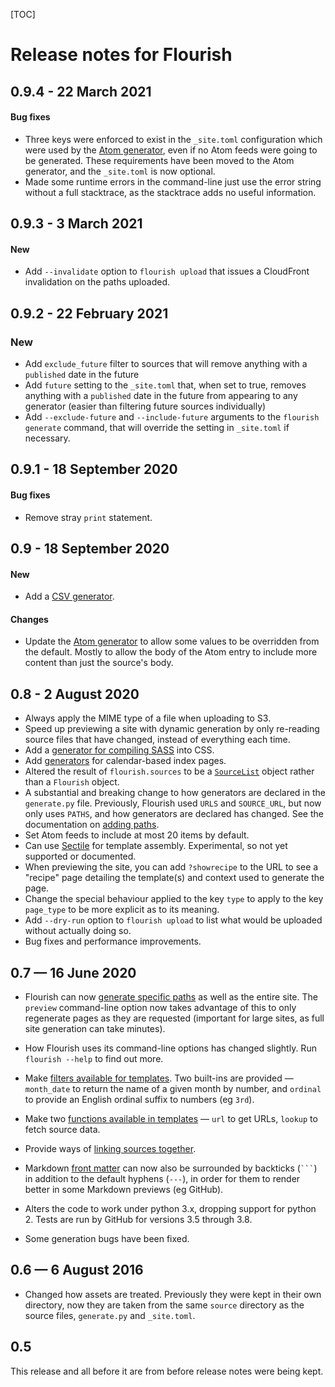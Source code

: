 [TOC]

# Release notes for Flourish

## 0.9.4 - 22 March 2021

#### Bug fixes

  * Three keys were enforced to exist in the `_site.toml` configuration
    which were used by the [Atom generator][atom], even if no Atom feeds were
    going to be generated. These requirements have been moved to the
    Atom generator, and the `_site.toml` is now optional.
  * Made some runtime errors in the command-line just use the error string
    without a full stacktrace, as the stacktrace adds no useful information.


## 0.9.3 - 3 March 2021

#### New

  * Add `--invalidate` option to `flourish upload` that issues a CloudFront
    invalidation on the paths uploaded.


## 0.9.2 - 22 February 2021

### New

  * Add `exclude_future` filter to sources that will remove anything with
    a `published` date in the future
  * Add `future` setting to the `_site.toml` that, when set to true,
    removes anything with a `published` date in the future from appearing
    to any generator (easier than filtering future sources individually)
  * Add `--exclude-future` and `--include-future` arguments to the
    `flourish generate` command, that will override the setting in
    `_site.toml` if necessary.


## 0.9.1 - 18 September 2020

#### Bug fixes

  * Remove stray `print` statement.


## 0.9 - 18 September 2020

#### New

  * Add a [CSV generator][csv].

#### Changes

  * Update the [Atom generator][atom] to allow some values to be
    overridden from the default. Mostly to allow the body of the Atom
    entry to include more content than just the source's body.

[csv]: https://flourish.readthedocs.io/en/latest/api-flourish-generators-csv/
[atom]: https://flourish.readthedocs.io/en/latest/api-flourish-generators-atom/


## 0.8 - 2 August 2020

  * Always apply the MIME type of a file when uploading to S3.
  * Speed up previewing a site with dynamic generation by only re-reading
    source files that have changed, instead of everything each time.
  * Add a [generator for compiling SASS][sass] into CSS.
  * Add [generators][cal] for calendar-based index pages.
  * Altered the result of `flourish.sources` to be a [`SourceList`][sl]
    object rather than a `Flourish` object.
  * A substantial and breaking change to how generators are declared in the
    `generate.py` file. Previously, Flourish used `URLS` and `SOURCE_URL`, but
    now only uses `PATHS`, and how generators are declared has changed. See
    the documentation on [adding paths][ap].
  * Set Atom feeds to include at most 20 items by default.
  * Can use [Sectile][sec] for template assembly. Experimental, so not yet
    supported or documented.
  * When previewing the site, you can add `?showrecipe` to the URL to see
    a "recipe" page detailing the template(s) and context used to generate
    the page.
  * Change the special behaviour applied to the key `type` to apply to the
    key `page_type` to be more explicit as to its meaning.
  * Add `--dry-run` option to `flourish upload` to list what would be
    uploaded without actually doing so.
  * Bug fixes and performance improvements.

[sass]: https://flourish.readthedocs.io/en/latest/api-flourish-generators-sass/
[cal]: https://flourish.readthedocs.io/en/latest/api-flourish-generators-calendar/
[sl]: https://flourish.readthedocs.io/en/latest/api-flourish-sourcelist/
[ap]: https://flourish.readthedocs.io/en/latest/adding-paths/
[sec]: https://pypi.org/project/sectile/


## 0.7 — 16 June 2020

  * Flourish can now [generate specific paths][gn] as well as the entire site.
    The `preview` command-line option now takes advantage of this to only
    regenerate pages as they are requested (important for large sites, as full
    site generation can take minutes).
  * How Flourish uses its command-line options has changed slightly. Run
    `flourish --help` to find out more.
  * Make [filters available for templates][ft]. Two built-ins are provided —
    `month_date` to return the name of a given month by number, and `ordinal`
    to provide an English ordinal suffix to numbers (eg `3rd`).
  * Make two [functions available in templates][fn] — `url` to get URLs,
    `lookup` to fetch source data.
  * Provide ways of [linking sources together][ln].
  * Markdown [front matter][as] can now also be surrounded by backticks
    (`` ``` ``) in addition to the default hyphens (`---`), in order for them
    to render better in some Markdown previews (eg GitHub).
  * Alters the code to work under python 3.x, dropping support for python 2.
    Tests are run by GitHub for versions 3.5 through 3.8.

  * Some generation bugs have been fixed.

[gn]: https://flourish.readthedocs.io/en/latest/generating-the-site/
[ft]: https://flourish.readthedocs.io/en/latest/template-filters/
[fn]: https://flourish.readthedocs.io/en/latest/template-functions/
[ln]: https://flourish.readthedocs.io/en/latest/linking-sources/
[as]: https://flourish.readthedocs.io/en/latest/adding-sources/


## 0.6 — 6 August 2016

  * Changed how assets are treated. Previously they were kept in their own
    directory, now they are taken from the same `source` directory as the
    source files, `generate.py` and `_site.toml`.


## 0.5

This release and all before it are from before release notes were being kept.
